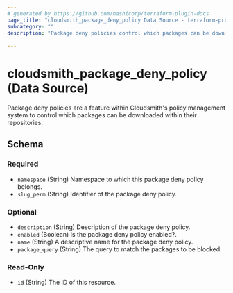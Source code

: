 ```yaml
---
# generated by https://github.com/hashicorp/terraform-plugin-docs
page_title: "cloudsmith_package_deny_policy Data Source - terraform-provider-cloudsmith"
subcategory: ""
description: "Package deny policies control which packages can be downloaded within their repositories"
  
---
```


# cloudsmith_package_deny_policy (Data Source)

Package deny policies are a feature within Cloudsmith's policy management system to control which packages can be downloaded within their repositories.

<!-- schema generated by tfplugindocs -->
## Schema

### Required

- `namespace` (String) Namespace to which this package deny policy belongs.
- `slug_perm` (String) Identifier of the package deny policy.

### Optional

- `description` (String) Description of the package deny policy.
- `enabled` (Boolean) Is the package deny policy enabled?.
- `name` (String) A descriptive name for the package deny policy.
- `package_query` (String) The query to match the packages to be blocked.

### Read-Only

- `id` (String) The ID of this resource.
